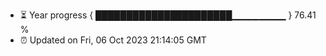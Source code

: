 - ⏳ Year progress { ██████████████████████▁▁▁▁▁▁▁▁ } 76.41 %
- ⏰ Updated on Fri, 06 Oct 2023 21:14:05 GMT

